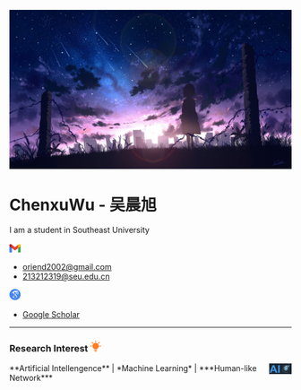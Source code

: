 <p align="center">
  <img src="./_Pictures/title_image.jpg" >
</p>

<h1>
  ChenxuWu - 吴晨旭
</h1>
<!--
  if center use <h1 align="center">
-->

I am a student in Southeast University  
<br>
<img src="./_Pictures/gmail_icon.png" width="20px"> 

- oriend2002@gmail.com
- 213212319@seu.edu.cn
<img src="./_Pictures/google_scholar_icon.png" width="20px">

- [Google Scholar](https://scholar.google.com/citations?user=zF4AHKQAAAAJ&hl=zh-CN&authuser=1 "Google Scholar")

***

<h3>
    Research Interest <img src="./_Pictures/research_insterest.png" width="20px">
</h3>

<div>
  <img align="right" alt="coding_img" width="40" src="./_Pictures/ai.png" width="20px">
  **Artificial Intellengence** | *Machine Learning* | ***Human-like Network***
</div>

